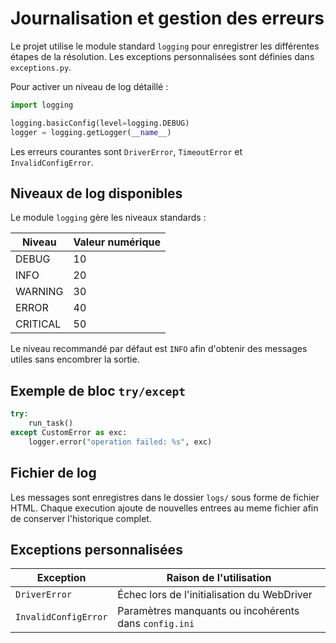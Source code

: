 # Journalisation et gestion des erreurs

Le projet utilise le module standard `logging` pour enregistrer les différentes
étapes de la résolution. Les exceptions personnalisées sont définies dans
`exceptions.py`.

Pour activer un niveau de log détaillé :

```python
import logging

logging.basicConfig(level=logging.DEBUG)
logger = logging.getLogger(__name__)
```

Les erreurs courantes sont `DriverError`, `TimeoutError` et `InvalidConfigError`.

## Niveaux de log disponibles

Le module `logging` gère les niveaux standards :

| Niveau    | Valeur numérique |
| --------- | ---------------- |
| DEBUG     | 10               |
| INFO      | 20               |
| WARNING   | 30               |
| ERROR     | 40               |
| CRITICAL  | 50               |

Le niveau recommandé par défaut est `INFO` afin d'obtenir des messages utiles
sans encombrer la sortie.

## Exemple de bloc `try/except`

```python
try:
    run_task()
except CustomError as exc:
    logger.error("operation failed: %s", exc)
```

## Fichier de log
Les messages sont enregistres dans le dossier `logs/` sous forme de fichier HTML. Chaque execution ajoute de nouvelles entrees au meme fichier afin de conserver l'historique complet.
## Exceptions personnalisées
| Exception | Raison de l'utilisation |
| ------------------ | ---------------------------------------------------- |
| `DriverError` | Échec lors de l'initialisation du WebDriver |
| `InvalidConfigError` | Paramètres manquants ou incohérents dans `config.ini` |
